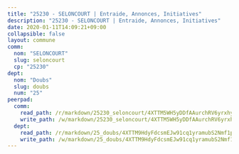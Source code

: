 ```yaml
---
title: "25230 - SELONCOURT | Entraide, Annonces, Initiatives"
description: "25230 - SELONCOURT | Entraide, Annonces, Initiatives"
date: 2020-01-11T14:09:21+09:00
collapsible: false
layout: commune
comm:
  nom: "SELONCOURT"
  slug: seloncourt
  cp: "25230"
dept:
  nom: "Doubs"
  slug: doubs
  num: "25"
peerpad:
  comm:
    read_path: /r/markdown/25230_seloncourt/4XTTM5WH5yDDfAAurchRV6yrxhy6UTsmu8K8FnL2A5n157Pif
    write_path: /w/markdown/25230_seloncourt/4XTTM5WH5yDDfAAurchRV6yrxhy6UTsmu8K8FnL2A5n157Pif-K3TgU2pXaGdgmYf4mehSPAv7KqHW31Uae1xNsoSmSPZbgtvWz9mtamynM9DP42vEqKorPvNWeXQf9SsEMxv2YmziAxdJPSTgEC8iadwntgT7viXxUCjFsQLLKqzJEbvoCgnj4iHV
  dept:
    read_path: /r/markdown/25_doubs/4XTTM9HdyFdcsmEJw91cq1yramubS2Nmf1ps2s84xcMxY74Zv
    write_path: /w/markdown/25_doubs/4XTTM9HdyFdcsmEJw91cq1yramubS2Nmf1ps2s84xcMxY74Zv-K3TgURza6A4QY75MscA2g52nUX9tjMQaHW9mgBSgyRKNNp3M6gkaXA9iDDtpbSx22mTSZbQLYS1izbwsznz8e9u5BERCmGKxZ379xV2nAaDe1bGyxrjytc7G1EcbGtknRFYQ1Lxp
---
```


